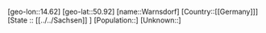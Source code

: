 ﻿---
location: [50.92,14.62]
type: City
tags:
- geo/City


SpocWebEntityId: 35455
isDeleted: false
confidential: public

---
[geo-lon::14.62]
[geo-lat::50.92]
[name::Warnsdorf]
[Country::[[Germany]]]
[State :: [[../../Sachsen]] ]
[Population::]
[Unknown::]

